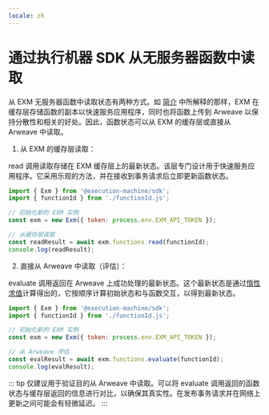 ```yaml
---
locale: zh
---
```

# 通过执行机器 SDK 从无服务器函数中读取

从 EXM 无服务器函数中读取状态有两种方式。如 [简介](../intro.md#使用Arweave上的无服务器函数) 中所解释的那样，EXM 在缓存层存储函数的副本以快速服务应用程序，同时也将函数上传到 Arweave 以保持分散性和相关的好处。因此，函数状态可以从 EXM 的缓存层或直接从 Arweave 中读取。

1. 从 EXM 的缓存层读取：

read 调用读取存储在 EXM 缓存层上的最新状态。该层专门设计用于快速服务应用程序。它采用乐观的方法，并在接收到事务请求后立即更新函数状态。

<CodeGroup>
  <CodeGroupItem title="read.js">

```js
import { Exm } from '@execution-machine/sdk';
import { functionId } from './functionId.js';

// 初始化新的 EXM 实例
const exm = new Exm({ token: process.env.EXM_API_TOKEN });

// 从缓存层读取
const readResult = await exm.functions.read(functionId);
console.log(readResult);
```

  </CodeGroupItem>
</CodeGroup>

2. 直接从 Arweave 中读取（评估）：

evaluate 调用返回在 Arweave 上成功处理的最新状态。这个最新状态是通过[惰性求值](../intro.md#背后是怎样工作的)计算得出的，它按顺序计算初始状态和与函数交互，以得到最新状态。

<CodeGroup>
  <CodeGroupItem title="evaluate.js">

```js
import { Exm } from '@execution-machine/sdk';
import { functionId } from './functionId.js';

// 初始化新的 EXM 实例
const exm = new Exm({ token: process.env.EXM_API_TOKEN });

// 从 Arweave 评估
const evalResult = await exm.functions.evaluate(functionId);
console.log(evalResult);
```

  </CodeGroupItem>
</CodeGroup>

::: tip
仅建议用于验证目的从 Arweave 中读取。可以将 evaluate 调用返回的函数状态与缓存层返回的信息进行对比，以确保其真实性。在发布事务请求并在网络上更新之间可能会有轻微延迟。
:::